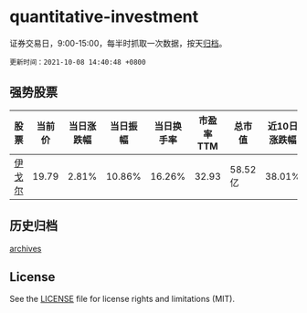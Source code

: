 # quantitative-investment

证券交易日，9:00-15:00，每半时抓取一次数据，按天[归档](archives)。

`更新时间：2021-10-08 14:40:48 +0800`

## 强势股票

|股票|当前价|当日涨跌幅|当日振幅|当日换手率|市盈率TTM|总市值|近10日涨跌幅|
|----|----|----|----|----|----|----|----|
|[伊戈尔](https://xueqiu.com/S/SZ002922)|19.79|2.81%|10.86%|16.26%|32.93|58.52亿|38.01%|

## 历史归档

[archives](archives)

## License

See the [LICENSE](LICENSE) file for license rights and limitations (MIT).